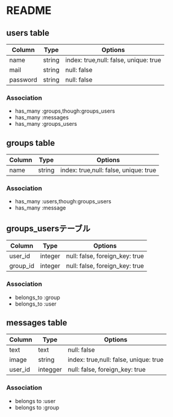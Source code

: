 # README

## users table
|Column|Type|Options|
|------|----|-------|
|name|string|index: true,null: false, unique: true|
|mail|string|null: false|
|password|string|null: false|

### Association
- has_many :groups,though:groups_users
- has_many :messages
- has_many :groups_users


## groups table
|Column|Type|Options|
|------|----|-------|
|name|string|index: true,null: false, unique: true|

### Association
- has_many :users,though:groups_users
- has_many :message


## groups_usersテーブル

|Column|Type|Options|
|------|----|-------|
|user_id|integer|null: false, foreign_key: true|
|group_id|integer|null: false, foreign_key: true|

### Association
- belongs_to :group
- belongs_to :user


## messages table
|Column|Type|Options|
|------|----|-------|
|text|text|null: false|
|image|string|index: true,null: false, unique: true|
|user_id|integger|null: false, foreign_key: true|

### Association
- belongs to :user
- belongs to :group

